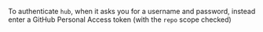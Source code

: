 To authenticate `hub`, when it asks you for a username and password, instead enter a GitHub Personal Access token (with the `repo` scope checked)
